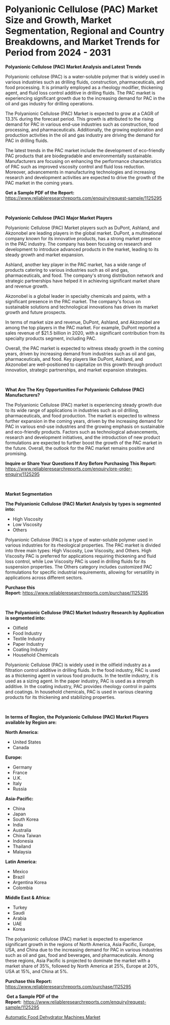 <p><h1>Polyanionic Cellulose (PAC) Market Size and Growth, Market Segmentation, Regional and Country Breakdowns, and Market Trends for Period from 2024 -  2031</h1></p><p><strong>Polyanionic Cellulose (PAC) Market Analysis and Latest Trends</strong></p>
<p><p>Polyanionic cellulose (PAC) is a water-soluble polymer that is widely used in various industries such as drilling fluids, construction, pharmaceuticals, and food processing. It is primarily employed as a rheology modifier, thickening agent, and fluid loss control additive in drilling fluids. The PAC market is experiencing significant growth due to the increasing demand for PAC in the oil and gas industry for drilling operations.</p><p>The Polyanionic Cellulose (PAC) Market is expected to grow at a CAGR of 13.3% during the forecast period. This growth is attributed to the rising demand for PAC in various end-use industries such as construction, food processing, and pharmaceuticals. Additionally, the growing exploration and production activities in the oil and gas industry are driving the demand for PAC in drilling fluids.</p><p>The latest trends in the PAC market include the development of eco-friendly PAC products that are biodegradable and environmentally sustainable. Manufacturers are focusing on enhancing the performance characteristics of PAC such as improved viscosity control and fluid loss reduction. Moreover, advancements in manufacturing technologies and increasing research and development activities are expected to drive the growth of the PAC market in the coming years.</p></p>
<p><strong>Get a Sample PDF of the Report:&nbsp;</strong> <a href="https://www.reliableresearchreports.com/enquiry/request-sample/1125295">https://www.reliableresearchreports.com/enquiry/request-sample/1125295</a></p>
<p>&nbsp;</p>
<p><strong>Polyanionic Cellulose (PAC) Major Market Players</strong></p>
<p><p>Polyanionic Cellulose (PAC) Market players such as DuPont, Ashland, and Akzonobel are leading players in the global market. DuPont, a multinational company known for its innovative products, has a strong market presence in the PAC industry. The company has been focusing on research and development to introduce advanced products in the market, leading to its steady growth and market expansion.</p><p>Ashland, another key player in the PAC market, has a wide range of products catering to various industries such as oil and gas, pharmaceuticals, and food. The company's strong distribution network and strategic partnerships have helped it in achieving significant market share and revenue growth.</p><p>Akzonobel is a global leader in specialty chemicals and paints, with a significant presence in the PAC market. The company's focus on sustainable solutions and technological innovations has driven its market growth and future prospects.</p><p>In terms of market size and revenue, DuPont, Ashland, and Akzonobel are among the top players in the PAC market. For example, DuPont reported a sales revenue of $21.5 billion in 2020, with a significant contribution from its specialty products segment, including PAC.</p><p>Overall, the PAC market is expected to witness steady growth in the coming years, driven by increasing demand from industries such as oil and gas, pharmaceuticals, and food. Key players like DuPont, Ashland, and Akzonobel are well-positioned to capitalize on this growth through product innovation, strategic partnerships, and market expansion strategies.</p></p>
<p>&nbsp;</p>
<p><strong>What Are The Key Opportunities For Polyanionic Cellulose (PAC) Manufacturers?</strong></p>
<p><p>The Polyanionic Cellulose (PAC) market is experiencing steady growth due to its wide range of applications in industries such as oil drilling, pharmaceuticals, and food production. The market is expected to witness further expansion in the coming years, driven by the increasing demand for PAC in various end-use industries and the growing emphasis on sustainable and eco-friendly products. Factors such as technological advancements, research and development initiatives, and the introduction of new product formulations are expected to further boost the growth of the PAC market in the future. Overall, the outlook for the PAC market remains positive and promising.</p></p>
<p><strong>Inquire or Share Your Questions If Any Before Purchasing This Report:</strong> <a href="https://www.reliableresearchreports.com/enquiry/pre-order-enquiry/1125295">https://www.reliableresearchreports.com/enquiry/pre-order-enquiry/1125295</a></p>
<p>&nbsp;</p>
<p><strong>Market Segmentation</strong></p>
<p><strong>The Polyanionic Cellulose (PAC) Market Analysis by types is segmented into:</strong></p>
<p><ul><li>High Viscosity</li><li>Low Viscosity</li><li>Others</li></ul></p>
<p><p>Polyanionic Cellulose (PAC) is a type of water-soluble polymer used in various industries for its rheological properties. The PAC market is divided into three main types: High Viscosity, Low Viscosity, and Others. High Viscosity PAC is preferred for applications requiring thickening and fluid loss control, while Low Viscosity PAC is used in drilling fluids for its suspension properties. The Others category includes customized PAC formulations for specific industrial requirements, allowing for versatility in applications across different sectors.</p></p>
<p><strong>Purchase this Report:&nbsp;</strong><a href="https://www.reliableresearchreports.com/purchase/1125295">https://www.reliableresearchreports.com/purchase/1125295</a></p>
<p>&nbsp;</p>
<p><strong>The Polyanionic Cellulose (PAC) Market Industry Research by Application is segmented into:</strong></p>
<p><ul><li>Oilfield</li><li>Food Industry</li><li>Textile Industry</li><li>Paper Industry</li><li>Coating Industry</li><li>Household Chemicals</li></ul></p>
<p><p>Polyanionic Cellulose (PAC) is widely used in the oilfield industry as a filtration control additive in drilling fluids. In the food industry, PAC is used as a thickening agent in various food products. In the textile industry, it is used as a sizing agent. In the paper industry, PAC is used as a strength additive. In the coating industry, PAC provides rheology control in paints and coatings. In household chemicals, PAC is used in various cleaning products for its thickening and stabilizing properties.</p></p>
<p>&nbsp;</p>
<p><strong>In terms of Region, the Polyanionic Cellulose (PAC) Market Players available by Region are:</strong></p>
<p>
    <p> <strong> North America: </strong>
        <ul>
            <li>United States</li>
            <li>Canada</li>
        </ul>
        </p> 
    <p> <strong> Europe: </strong>
        <ul>
            <li>Germany</li>
            <li>France</li>
            <li>U.K.</li>
            <li>Italy</li>
            <li>Russia</li>
        </ul>
        </p> 
    <p> <strong> Asia-Pacific: </strong>
        <ul>
            <li>China</li>
            <li>Japan</li>
            <li>South Korea</li>
            <li>India</li>
            <li>Australia</li>
            <li>China Taiwan</li>
            <li>Indonesia</li>
            <li>Thailand</li>
            <li>Malaysia</li>
        </ul>
        </p> 
    <p> <strong> Latin America: </strong>
        <ul>
            <li>Mexico</li>
            <li>Brazil</li>
            <li>Argentina Korea</li>
            <li>Colombia</li>
        </ul>
        </p> 
    <p> <strong> Middle East & Africa: </strong>
        <ul>
            <li>Turkey</li>
            <li>Saudi</li>
            <li>Arabia</li>
            <li>UAE</li>
            <li>Korea</li>
        </ul>
    </p>
    </p>
<p><p>The polyanionic cellulose (PAC) market is expected to experience significant growth in the regions of North America, Asia Pacific, Europe, USA, and China due to the increasing demand for PAC in various industries such as oil and gas, food and beverages, and pharmaceuticals. Among these regions, Asia Pacific is projected to dominate the market with a market share of 35%, followed by North America at 25%, Europe at 20%, USA at 15%, and China at 5%.</p></p>
<p><strong>Purchase this Report: </strong><a href="https://www.reliableresearchreports.com/purchase/1125295">https://www.reliableresearchreports.com/purchase/1125295</a></p>
<p>&nbsp;<strong>Get a Sample PDF of the Report:&nbsp;&nbsp;</strong><a href="https://www.reliableresearchreports.com/enquiry/request-sample/1125295">https://www.reliableresearchreports.com/enquiry/request-sample/1125295</a></p>
<p><strong></strong></p>
<p><p><a href="https://nifty-kite-d51.notion.site/Automatic-Food-Dehydrator-Machines-Market-Size-Growing-and-Forecasted-for-period-from-2024-2031-an-58dfaa1d5d6f4d1d9809c2980d1b4ce1">Automatic Food Dehydrator Machines Market</a></p></p>
